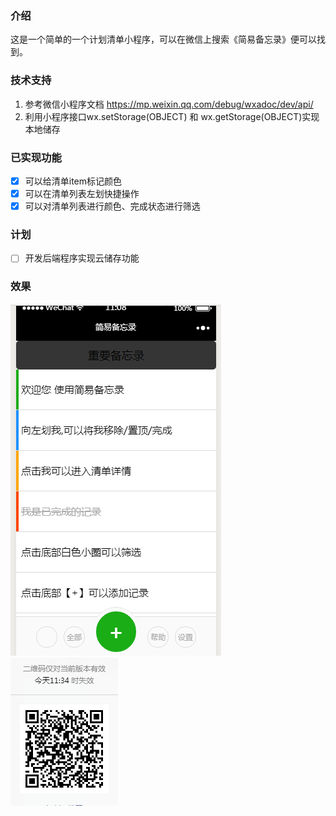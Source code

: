 ### 介绍
这是一个简单的一个计划清单小程序，可以在微信上搜索《简易备忘录》便可以找到。  

### 技术支持
1. 参考微信小程序文档 https://mp.weixin.qq.com/debug/wxadoc/dev/api/  
2. 利用小程序接口wx.setStorage(OBJECT) 和 wx.getStorage(OBJECT)实现本地储存

### 已实现功能
- [x] 可以给清单item标记颜色
- [x] 可以在清单列表左划快捷操作
- [x] 可以对清单列表进行颜色、完成状态进行筛选

### 计划
- [ ] 开发后端程序实现云储存功能

### 效果
![预览小程序二维码](doc/img/picture1.png)
![预览小程序二维码](doc/img/picture2.png)
